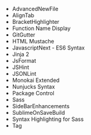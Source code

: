 - AdvancedNewFile
- AlignTab
- BracketHighlighter
- Function Name Display
- GitGutter
- HTML Mustache
- JavascriptNext - ES6 Syntax
- Jinja 2
- JsFormat
- JSHint
- JSONLint
- Monokai Extended
- Nunjucks Syntax
- Package Control
- Sass
- SideBarEnhancements
- SublimeOnSaveBuild
- Syntax Highlighting for Sass
- Tag